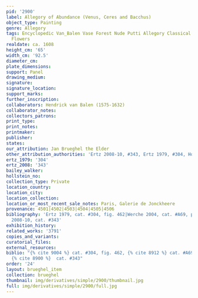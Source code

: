 ```yaml
---
pid: '2900'
label: Allegory of Abundance (Venus, Ceres and Bacchus)
object_type: Painting
genre: Allegory
tags: Encyclopedic Van_Balen Vase Forest Nude Putti Allegory Classical Mythological
  Flowers
realdate: ca. 1608
height_cm: '65'
width_cm: '92.5'
diameter_cm: 
plate_dimensions: 
support: Panel
drawing_medium: 
signature: 
signature_location: 
support_marks: 
further_inscription: 
collaborators: Hendrick van Balen (1575-1632)
collaborator_notes: 
collectors_patrons: 
print_type: 
print_notes: 
printmaker: 
publisher: 
states: 
our_attribution: Jan Brueghel the Elder
other_attribution_authorities: 'Ertz 2008-10, #343, Ertz 1979, #304, Honig database'
ertz_1979: '304'
ertz_2008: '343'
bailey_walker: 
hollstein_no: 
collection_type: Private
location_country: 
location_city: 
location_collection: 
location_or_most_recent_sale_notes: Paris, Galerie de Jonckheere
provenance: 4501|4502|4503|4504|4505|4506
bibliography: 'Ertz 1979, cat. #304, fig. 462|Werche 2004, cat. #A69, pp. 78, 160-61|Ertz
  2008-10, cat. #343'
exhibition_history: 
related_works: '3791'
copies_and_variants: 
curatorial_files: 
external_resources: 
biblio: "{% cite 9004 %} cat. #304, fig. 462, {% cite 8912 %} cat. #A69, pp. 78, 160-61,
  {% cite 8900 %}  cat. #343"
order: '24'
layout: brueghel_item
collection: brueghel
thumbnail: img/derivatives/simple/2900/thumbnail.jpg
full: img/derivatives/simple/2900/full.jpg
---
```

